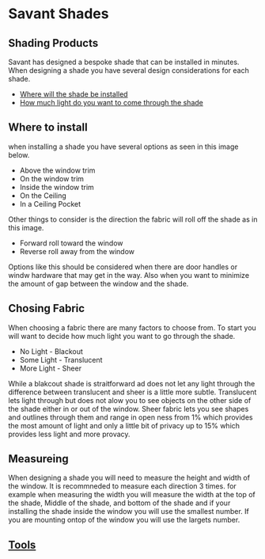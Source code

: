 # Savant Shades

## Shading Products
Savant has designed a bespoke shade that can be installed in minutes.  When designing a shade you have several design considerations for each shade.

* [Where will the shade be installed](#where-to-install)
* [How much light do you want to come through the shade](#choosing-fabric)


## Where to install
when installing a shade you have several options as seen in this image below.

* Above the window trim
* On the window trim
* Inside the window trim
* On the Ceiling
* In a Ceiling Pocket

Other things to consider is the direction the fabric will roll off the shade as in this image.

* Forward roll toward the window
* Reverse roll away from the window

Options like this should be considered when there are door handles or windw hardware that may get in the way.  Also when you want to minimize the amount of gap between the window and the shade.

## Chosing Fabric
When choosing a fabric there are many factors to choose from.  To start you will want to decide how much light you want to go through the shade.

* No Light - Blackout
* Some Light - Translucent
* More Light - Sheer

While a blakcout shade is straitforward ad does not let any light through the difference between translucent and sheer is a little more subtle.  Translucent lets light through but does not alow you to see objects on the other side of the shade either in or out of the window.  Sheer fabric lets you see shapes and outlines through them and range in open ness from 1% which provides the most amount of light and only a little bit of privacy up to 15% which provides less light and more provacy.

## Measureing

When designing a shade you will need to measure the height and width of the window.  It is recommneded to measure each direction 3 times.  for example when measuring the width you will measure the width at the top of the shade, Middle of the shade, and bottom of the shade and if your installing the shade inside the window you will use the smallest number.  If you are mounting ontop of the window you will use the largets number.

## [Tools](product/tools.md)